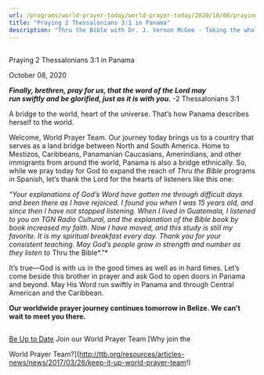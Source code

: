 ```yaml
---
url: /programs/world-prayer-today/world-prayer-today/2020/10/08/praying-2-thessalonians-3-1-in-panama
title: "Praying 2 Thessalonians 3:1 in Panama"
description: "Thru the Bible with Dr. J. Vernon McGee - Taking the whole Word to the whole world"
---
```







## 
 Praying 2 Thessalonians 3:1 in Panama


October 08, 2020




***Finally, brethren, pray for us, that the word of the Lord may run swiftly and be glorified, just as it is with you.*** -2 Thessalonians 3:1 

 A bridge to the world, heart of the universe. That’s how Panama describes herself to the world. 

 Welcome, World Prayer Team. Our journey today brings us to a country that serves as a land bridge between North and South America. Home to Mestizos, Caribbeans, Panamanian Caucasians, Amerindians, and other immigrants from around the world, Panama is also a bridge ethnically. So, while we pray today for God to expand the reach of *Thru the Bible* programs in Spanish, let’s thank the Lord for the hearts of listeners like this one:

 *“Your explanations of God’s Word have gotten me through difficult days and been there as I have rejoiced. I found you when I was 15 years old, and since then I have not stopped listening. When I lived in Guatemala, I listened to you on TGN Radio Cultural, and the explanation of the Bible book by book increased my faith. Now I have moved, and this study is still my favorite. It is my spiritual breakfast every day. Thank you for your consistent teaching. May God’s people grow in strength and number as they listen to* Thru the Bible*.”*

 It’s true—God is with us in the good times as well as in hard times. Let’s come beside this brother in prayer and ask God to open doors in Panama and beyond. May His Word run swiftly in Panama and through Central American and the Caribbean.  

 **Our worldwide prayer journey continues tomorrow in Belize. We can’t wait to meet you there.**







## 




[Be Up to Date](http://feeds.feedburner.com/WorldPrayerToday "World Prayer Today RSS Feed")
Join our World Prayer Team
[Why join the  

World Prayer Team?](http://ttb.org/resources/articles-news/news/2017/03/26/keep-it-up-world-prayer-team!)




